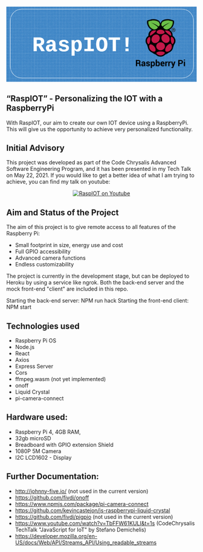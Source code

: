 <p align="center">
</p>    
<p align="center">
<img src="public/assets/logo.png">
</p> 

## “RaspIOT” - Personalizing the IOT with a RaspberryPi

With RaspIOT, our aim to create our own IOT device using a RaspberryPi.
This will give us the opportunity to achieve very personalized functionality.

## Initial Advisory

This project was developed as part of the Code Chrysalis Advanced Software Engineering Program, 
and it has been presented in my Tech Talk on May 22, 2021.
If you would like to get a better idea of what I am trying to achieve, you can find my talk on youtube:

<p align="center">
<a href="http://www.youtube.com/watch?feature=player_embedded&v=olrRWj-mdrw" target="_blank"><img src="http://img.youtube.com/vi/olrRWj-mdrw/0.jpg" 
alt="RaspIOT on Youtube" width="560" height="315" border="0" /></a>
</p> 

## Aim and Status of the Project

The aim of this project is to give remote access to all features of the Raspberry Pi:

- Small footprint in size, energy use and cost
- Full GPIO accessibility
- Advanced camera functions
- Endless customizability

The project is currently in the development stage, but can be deployed to Heroku by using a service like ngrok.
Both the back-end server and the mock front-end "client" are included in this repo.

Starting the back-end server: NPM run hack
Starting the front-end client: NPM start

## Technologies used

- Raspberry Pi OS
- Node.js
- React
- Axios
- Express Server
- Cors
- ffmpeg.wasm (not yet implemented)
- onoff
- Liquid Crystal
- pi-camera-connect

## Hardware used:

- Raspberry Pi 4, 4GB RAM, 
- 32gb microSD
- Breadboard with GPIO extension Shield
- 1080P 5M Camera
- I2C LCD1602 - Display

## Further Documentation:

- http://johnny-five.io/ (not used in the current version)
- https://github.com/fivdi/onoff
- https://www.npmjs.com/package/pi-camera-connect
- https://github.com/kevincastejon/js-raspberrypi-liquid-crystal
- https://github.com/fivdi/pigpio (not used in the current version)
- https://www.youtube.com/watch?v=TbFFW61KULI&t=1s (CodeChrysalis TechTalk "JavaScript for IoT" by Stefano Demichelis)
- https://developer.mozilla.org/en-US/docs/Web/API/Streams_API/Using_readable_streams
